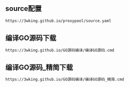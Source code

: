 ## source配置
```sh
https://3wking.github.io/proxypool/source.yaml
```
## 编译GO源码下载
```sh
https://3wking.github.io/GO源码编译/编译GO源码.cmd
```
## 编译GO源码_精简下载
```sh
https://3wking.github.io/GO源码编译/编译GO源码_精简.cmd
```

